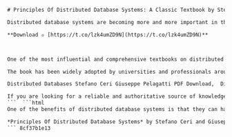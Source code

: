 
 ```html 
# Principles Of Distributed Database Systems: A Classic Textbook by Stefano Ceri and Giuseppe Pelagatti
 
Distributed database systems are becoming more and more important in the era of big data and cloud computing. They allow data to be stored and accessed across multiple nodes in a network, while ensuring consistency, availability, and scalability. However, designing and implementing distributed database systems is not a trivial task. It requires a solid understanding of the principles and techniques that underlie this field.
 
**Download ✫ [https://t.co/lzk4umZD9N](https://t.co/lzk4umZD9N)**


 
One of the most influential and comprehensive textbooks on distributed database systems is *Principles Of Distributed Database Systems* by Stefano Ceri and Giuseppe Pelagatti. First published in 1984 by McGraw-Hill, this book covers both the theoretical and practical aspects of distributed database systems, from the fundamentals of data distribution and replication, to the advanced topics of concurrency control, query processing, and recovery. The book also includes numerous examples and exercises to help readers apply the concepts to real-world scenarios.
 
The book has been widely adopted by universities and professionals around the world, and has been translated into several languages. It has also been updated and revised several times to reflect the latest developments and trends in the field. The latest edition, published in 2011 by Springer, features new chapters on peer-to-peer systems, web services, data integration, and distributed stream processing.
 
Distributed Databases Stefano Ceri Giuseppe Pelagatti PDF Download,  Distributed Databases Principles and Systems McGraw-Hill Ebook,  Stefano Ceri and Giuseppe Pelagatti Distributed Databases Book Review,  Distributed Databases by Ceri and Pelagatti Free Online Access,  How to Learn Distributed Database Systems from Ceri and Pelagatti Book,  Distributed Databases Ceri Pelagatti Solutions Manual,  Distributed Databases Principles and Systems 3rd Edition by Ceri and Pelagatti,  Ceri and Pelagatti Distributed Databases Google Books,  Distributed Databases by Stefano Ceri and Giuseppe Pelagatti 1984 Edition,  Distributed Database Management Systems by Ceri and Pelagatti,  Distributed Databases Ceri Pelagatti Chapter Summaries,  Distributed Databases Principles and Systems International Student Edition,  Ceri and Pelagatti Distributed Databases Lecture Notes,  Distributed Databases by Ceri and Pelagatti McGraw-Hill Computer Science Series,  Distributed Databases Ceri Pelagatti Bibliography and Index,  Distributed Databases Principles and Systems by Stefano Ceri and Giuseppe Pelagatti Borrow from Internet Archive,  Ceri and Pelagatti Distributed Databases Examples and Exercises,  Distributed Databases by Ceri and Pelagatti Banques de données - Gestion,  Distributed Databases Ceri Pelagatti ISBN 0070108293 9780070108295,  Distributed Databases Principles and Systems by Ceri and Pelagatti 393 Pages,  Ceri and Pelagatti Distributed Databases Topics and Concepts,  Distributed Databases by Ceri and Pelagatti Publisher New York McGraw-Hill 1984,  Distributed Databases Ceri Pelagatti References to Other Books,  Distributed Databases Principles and Systems by Stefano Ceri and Giuseppe Pelagatti Language English,  Ceri and Pelagatti Distributed Databases Digitized by Google Books,  Distributed Databases by Ceri and Pelagatti Edition 3 Illustrated Reprint,  Distributed Databases Ceri Pelagatti Photographs by Giuseppe Pelagatti,  Distributed Databases Principles and Systems by Stefano Ceri and Giuseppe Pelagatti Original from the University of Michigan,  Ceri and Pelagatti Distributed Databases External Identifier urn:oclc:record:1148854804 urn:lcp:distributeddatab00ceri:lcpdf:9b40a199-d806-45b7-b4e3-958c80cd9210 urn:lcp:distributeddatab00ceri:epub:effb13c5-ec8a-478f-91a7-1f1650d19242 ,  Distributed Databases by Ceri and Pelagatti Identifier distributeddatab00ceri Identifier ark ark:/13960/t9281hq14 ,  Distributed Databases Ceri Pelagatti User Review Flag as Inappropriate I want to read this book to know more about databases ,  Distributed Databases Principles and Systems by Stefano Ceri and Giuseppe Pelagatti Contents Chapter 1 Review of Databases and Computer Networks 19 Principles of Distributed Databases 35 Copyright 18 other sections not shown ,  Ceri and Pelagatti Distributed Databases Common Terms and Phrases abort agent algorithm allocation allows application approach assume attributes basic called centralized Chapter commit communication complete Computer concurrency control condition consider consists coordinator copies corresponding cost data item deadlock deal defined definition DEPT DEPTNUM described detection determining developed distributed database distributed transaction evaluating example execution exist expression fact failures Figure final fragments function given global global relation graph implemented important includes independent issued join locks mechanism method NAME operations optimization participants partition performed phase possible presented problem processing properties protocol query received record recovery reduced reference relation reliability remote replication request restart result rules schedule schema selection semi join shown shows simple SNUM solution stored structure SUPPLIER SUPPLY terminal timestamp tion transaction transformations transmission transparency tree tuples update values wait write ,  Distributed Databases by Ceri and Pelagatti Other Editions View All Common Terms And Phrases ,  Distributed Databases Ceri Pelagatti What People Are Saying Write A Review Reviews Aren't Verified But Google Checks For And Removes Fake Content When It's Identified ,  Distributed Databases Principles And Systems By Stefano Ceri And Giuseppe Pelagatti Export Citation BiBTeX EndNote RefMan ,  Ceri And Pelagatti Distributed Databases Boxid IA104001 Camera Canon EOS 5D Mark II City New York Donor Internetarchivebookdrive Edition 3 Print External Identifier Foldoutcount 0
 
If you are looking for a reliable and authoritative source of knowledge on distributed database systems, you should definitely check out *Principles Of Distributed Database Systems* by Stefano Ceri and Giuseppe Pelagatti. You can find it online as an ebook or order a hard copy from various bookstores. Alternatively, you can also hire a freelancer to help you with your distributed database projects or assignments. There are many platforms where you can find qualified and experienced freelancers who can assist you with your needs.
 ```  ```html 
One of the benefits of distributed database systems is that they can handle large amounts of data that would otherwise be difficult or impossible to store and process on a single machine. Distributed database systems can also improve the performance and availability of data access by distributing the workload and providing redundancy. However, distributed database systems also pose some challenges and trade-offs that need to be carefully considered and addressed. For example, how to ensure data consistency and integrity across multiple nodes, how to cope with network failures and partitions, how to optimize query execution and data transfer, and how to secure data from unauthorized access and attacks.
 
*Principles Of Distributed Database Systems* by Stefano Ceri and Giuseppe Pelagatti provides a comprehensive and systematic introduction to these issues and solutions. The book covers both the theoretical foundations and the practical applications of distributed database systems, with a balanced and rigorous approach. The book is suitable for students, researchers, and practitioners who want to learn more about this fascinating and important field.
 ``` 8cf37b1e13
 
